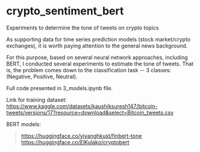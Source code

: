 # crypto_sentiment_bert
Experiments to determine the tone of tweets on crypto topics

As supporting data for time series prediction models (stock market/crypto exchanges), it is worth paying attention to the general news background.

For this purpose, based on several neural network approaches, including BERT, I conducted several experiments to estimate the tone of tweets. That is, the problem comes down to the classification task -- 3 classes: (Negative, Positive, Neutral).

Full code presented in 3_models.ipynb file.

Link for training dataset: https://www.kaggle.com/datasets/kaushiksuresh147/bitcoin-tweets/versions/17?resource=download&select=Bitcoin_tweets.csv

BERT models: 
> https://huggingface.co/yiyanghkust/finbert-tone<br>
> https://huggingface.co/ElKulako/cryptobert
